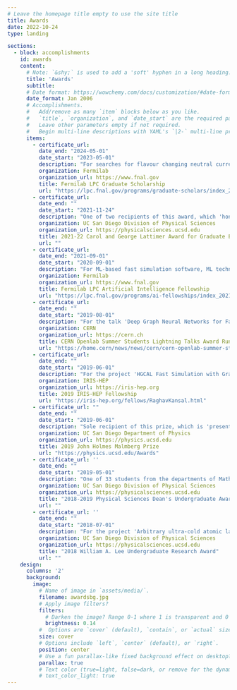 ```yaml
---
# Leave the homepage title empty to use the site title
title: Awards
date: 2022-10-24
type: landing

sections:
  - block: accomplishments
    id: awards
    content:
      # Note: `&shy;` is used to add a 'soft' hyphen in a long heading.
      title: 'Awards'
      subtitle:
      # Date format: https://wowchemy.com/docs/customization/#date-format
      date_format: Jan 2006
      # Accomplishments.
      #   Add/remove as many `item` blocks below as you like.
      #   `title`, `organization`, and `date_start` are the required parameters.
      #   Leave other parameters empty if not required.
      #   Begin multi-line descriptions with YAML's `|2-` multi-line prefix.
      items:
        - certificate_url:
          date_end: "2024-05-01"
          date_start: "2023-05-01"
          description: "For searches for flavour changing neutral currents, ML for simulation, and self-supervised learning for jet classification."
          organization: Fermilab
          organization_url: https://www.fnal.gov
          title: Fermilab LPC Graduate Scholarship
          url: "https://lpc.fnal.gov/programs/graduate-scholars/index_2023.shtml"
        - certificate_url:
          date_end: ""
          date_start: "2021-11-24"
          description: "One of two recipients of this award, which 'honors outstanding graduate students in the Division of Physical Sciences who seek interdisciplinary approaches to problem solving and have a strong commitment to education, mentorship, and service.'"
          organization: UC San Diego Division of Physical Sciences
          organization_url: https://physicalsciences.ucsd.edu
          title: 2021-22 Carol and George Lattimer Award for Graduate Excellence
          url: ""
        - certificate_url:
          date_end: "2021-09-01"
          date_start: "2020-09-01"
          description: "For ML-based fast simulation software, ML techniques for reconstruction, compression, and anomaly detection tasks, and a boosted Higgs to WW tagger for precision measurements."
          organization: Fermilab
          organization_url: https://www.fnal.gov
          title: Fermilab LPC Artificial Intelligence Fellowship
          url: "https://lpc.fnal.gov/programs/ai-fellowships/index_2021.shtml"
        - certificate_url:
          date_end: ""
          date_start: "2019-08-01"
          description: "For the talk 'Deep Graph Neural Networks for Fast HGCAL Simulation'"
          organization: CERN
          organization_url: https://cern.ch
          title: CERN Openlab Summer Students Lightning Talks Award Runner-Up
          url: "https://home.cern/news/news/cern/cern-openlab-summer-student-programme-closes-lightning-talks"
        - certificate_url:
          date_end: ""
          date_start: "2019-06-01"
          description: "For the project 'HGCAL Fast Simulation with Graph Networks'"
          organization: IRIS-HEP
          organization_url: https://iris-hep.org
          title: 2019 IRIS-HEP Fellowship
          url: "https://iris-hep.org/fellows/RaghavKansal.html"
        - certificate_url: ""
          date_end: ""
          date_start: "2019-06-01"
          description: "Sole recipient of this prize, which is 'presented annually at commencement to a graduating physics student who is recognized for potential for a career in physics and a measure of experimental inquisitiveness.'"
          organization: UC San Diego Department of Physics
          organization_url: https://physics.ucsd.edu
          title: 2019 John Holmes Malmberg Prize
          url: "https://physics.ucsd.edu/Awards"
        - certificate_url: ''
          date_end: ""
          date_start: "2019-05-01"
          description: "One of 33 students from the departments of Mathematics, Physics and Chemistry 'recognized for excellence in academics and fundamental research'."
          organization: UC San Diego Division of Physical Sciences
          organization_url: https://physicalsciences.ucsd.edu
          title: "2018-2019 Physical Sciences Dean's Undergraduate Award for Excellence"
          url: ""
        - certificate_url: ''
          date_end: ""
          date_start: "2018-07-01"
          description: "For the project 'Arbitrary ultra-cold atomic lattices using holographic optical tweezers'"
          organization: UC San Diego Division of Physical Sciences
          organization_url: https://physicalsciences.ucsd.edu
          title: "2018 William A. Lee Undergraduate Research Award"
          url: ""
    design:
      columns: '2'
      background:
        image:
          # Name of image in `assets/media/`.
          filename: awardsbg.jpg
          # Apply image filters?
          filters:
            # Darken the image? Range 0-1 where 1 is transparent and 0 is opaque.
            brightness: 0.14
          #  Options are `cover` (default), `contain`, or `actual` size.
          size: cover
          # Options include `left`, `center` (default), or `right`.
          position: center
          # Use a fun parallax-like fixed background effect on desktop? true/false
          parallax: true
          # Text color (true=light, false=dark, or remove for the dynamic theme color).
          # text_color_light: true
---
```

